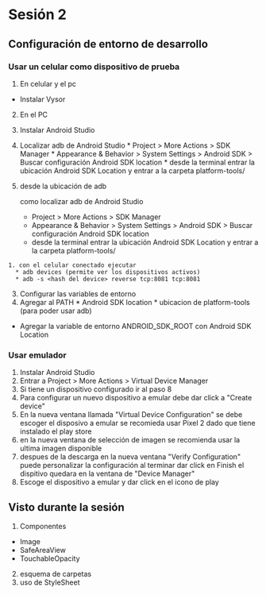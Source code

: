 # Sesión 2

## Configuración de entorno de desarrollo


### Usar un celular como dispositivo de prueba
1. En celular y el pc
  * Instalar Vysor

2. En el PC
  1. Instalar Android Studio
  2. Localizar adb de Android Studio
    * Project > More Actions > SDK Manager
    * Appearance & Behavior > System Settings > Android SDK > Buscar configuración Android SDK location 
    * desde la terminal entrar la ubicación Android SDK Location y entrar a la carpeta platform-tools/ 
  3. desde la ubicación de adb

      como localizar adb de Android Studio
        * Project > More Actions > SDK Manager
        * Appearance & Behavior > System Settings > Android SDK > Buscar configuración Android SDK location 
        * desde la terminal entrar la ubicación Android SDK Location y entrar a la carpeta platform-tools/

    1. con el celular conectado ejecutar
      * adb devices (permite ver los dispositivos activos)
      * adb -s <hash del device> reverse tcp:8081 tcp:8081

3. Configurar las variables de entorno
  1. Agregar al PATH
    * Android SDK location
    * ubicacion de platform-tools (para poder usar adb)
  * Agregar la variable de entorno ANDROID_SDK_ROOT con Android SDK Location

### Usar emulador

1. Instalar Android Studio
2. Entrar a Project > More Actions > Virtual Device Manager
3. Si tiene un dispositivo configurado ir al paso 8
4. Para configurar un nuevo dispositivo a emular debe dar click a "Create device"
5. En la nueva ventana llamada "Virtual Device Configuration" se debe escoger el disposivo a emular se recomieda usar Pixel 2 dado que tiene instalado el play store
6. en la nueva ventana de selección de imagen se recomienda usar la ultima imagen disponible
7. despues de la descarga en la nueva ventana "Verify Configuration" puede personalizar la configuración al terminar dar click en Finish el dispitivo quedara en la ventana de "Device Manager"
8. Escoge el dispositivo a emular y dar click en el icono de play

## Visto durante la sesión

1. Componentes
* Image
* SafeAreaView
* TouchableOpacity

2. esquema de carpetas
3. uso de StyleSheet

